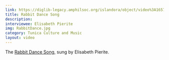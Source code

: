 ```yaml
---
link: https://diglib-legacy.amphilsoc.org/islandora/object/video%3A1657/datastream/MP4/view
title: Rabbit Dance Song
description: 
interviewee: Elisabeth Pierite
img: RabbitDance.jpg
category: Tunica Culture and Music
layout: video
---
```


The <a href="https://diglib.amphilsoc.org/islandora/object/text%3A312184?page=5" target="_blank">Rabbit Dance Song</a>, sung by Elisabeth Pierite.